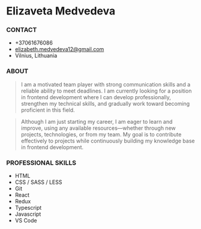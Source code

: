 # Elizaveta Medvedeva

### CONTACT

- +37061676086
- elizabeth.medvedeva12@gmail.com
- Vilnius, Lithuania

### ABOUT

>I am a motivated team player with strong communication skills and a reliable ability to meet deadlines. I am currently looking for a position in frontend development where I can develop professionally, strengthen my technical skills, and gradually work toward becoming proficient in this field.

>Although I am just starting my career, I am eager to learn and improve, using any available resources—whether through new projects, technologies, or from my team. My goal is to contribute effectively to projects while continuously building my knowledge base in frontend development.

### PROFESSIONAL SKILLS

- HTML
- CSS / SASS / LESS
- Git
- React
- Redux
- Typescript
- Javascript
- VS Code